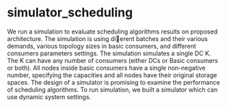 # simulator_scheduling
We run a simulation to evaluate scheduling algorithms results on proposed architecture. The simulation is using dierent batches and their various demands, various topology sizes in basic consumers, and different consumers parameters settings. The simulation simulates a single DC K. The K can have any number of consumers (either DCs or Basic consumers or both). All nodes inside basic consumers have a single non-negative number, specifying the capacities and all nodes have their original storage spaces. The design of a simulator is promising
to examine the performance of scheduling algorithms. To run simulation, we built a simulator which can use dynamic system settings.
